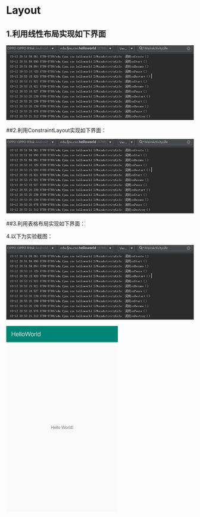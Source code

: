 # Layout

## 1.利用线性布局实现如下界面

![Image text](https://github.com/chenzifeng123/image/blob/master/001.png)

##2.利用ConstraintLayout实现如下界面：

![Image text](https://github.com/chenzifeng123/image/blob/master/001.png)   
   
##3.利用表格布局实现如下界面：



4.以下为实验截图：

![Image text](https://github.com/chenzifeng123/image/blob/master/001.png)

<img width="300" height="500" src="https://github.com/chenzifeng123/image/blob/master/002.jpg"/>




